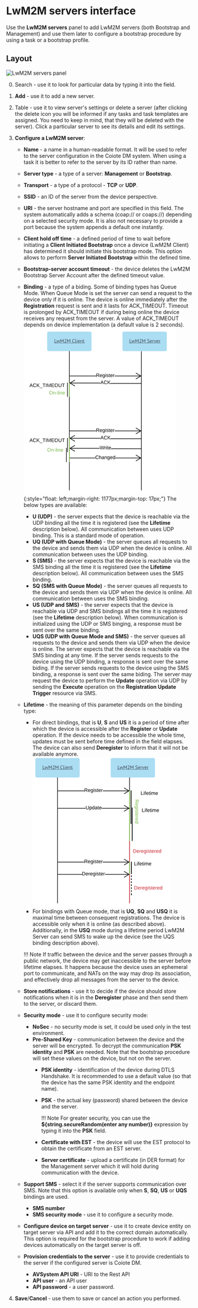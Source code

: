 # LwM2M servers interface

Use the **LwM2M servers** panel to add LwM2M servers (both Bootstrap and Management) and use them later to configure a bootstrap procedure by using a task or a bootstrap profile.

## Layout

![LwM2M servers panel](images/LwM2M_servers_interface.png "LwM2M servers panel")

0. Search - use it to look for particular data by typing it into the field.
0. **Add** - use it to add a new server.
0. Table - use it to view server's settings or delete a server (after clicking the delete icon you will be informed if any tasks and task templates are assigned. You need to keep in mind, that they will be deleted with the server). Click a particular server to see its details and edit its settings.

0. **Configure a LwM2M server**:

     - **Name** - a name in a human-readable format. It will be used to refer to the server configuration in the Coiote DM system. When using a task it is better to refer to the server by its ID rather than name.

     -  **Server type** - a type of a server: **Management** or **Bootstrap**.
     - **Transport** - a type of a protocol - **TCP** or **UDP**.
     - **SSID** - an ID of the server from the device perspective.
     - **URI** - the server hostname and port are specified in this field. The system automatically adds a schema (coap:// or coaps://) depending on a selected security mode. It is also not necessary to provide a port because the system appends a default one instantly.
     - **Client hold off time** - a defined period of time to wait before initiating a **Client Initiated Bootstrap** once a device (LwM2M Client) has determined it should initiate this bootstrap mode. This option allows to perform **Server Initiated Bootstrap** within the defined time.
     - **Bootstrap-server account timeout** - the device deletes the LwM2M Bootstrap Server Account after the defined timeout value.
     - **Binding** - a type of a biding. Some of binding types has Queue Mode. When Queue Mode is set the server can send a request to the device only if it is online. The device is online immediately after the **Registration** request is sent and it lasts for ACK_TIMEOUT. Timeout is prolonged by ACK_TIMEOUT if during being online the device receives any request from the server. A value of ACK_TIMEOUT depends on device implementation (a default value is 2 seconds).
     ![The queue mode](images/Queue_mode.png "The queue mode"){:style="float: left;margin-right: 1177px;margin-top: 17px;"}
          The below types are available:
          - **U (UDP)** - the server expects that the device is reachable via the UDP binding all the time it is registered (see the **Lifetime** description below). All communication between uses UDP binding. This is a standard mode of operation.
          - **UQ (UDP with Queue Mode)** - the server queues all requests to the device and sends them via UDP when the device is online. All communication between uses  the UDP binding.
          - **S (SMS)** - the server expects that the device is reachable via the SMS binding all the time it is registered (see the **Lifetime** description below). All communication between uses the SMS binding.
          - **SQ (SMS with Queue Mode)** - the server queues all requests to the device and sends them via UDP when the device is online. All communication between uses the SMS binding.
          - **US (UDP and SMS)** - the server expects that the device is reachable via UDP and SMS bindings all the time it is registered (see the **Lifetime** description below). When communication is initialized using the UDP or SMS binging, a response must be sent over the same binding.
          - **UQS (UDP with Queue Mode and SMS)** - the server queues all requests to the device and sends them via UDP when the device is online. The server expects that the device is reachable via the SMS binding at any time. If the server sends requests to the device using the UDP binding, a response is sent over the same biding. If the server sends requests to the device using the SMS binding, a response is sent over the same biding. The server may request the device to perform the **Update** operation via UDP by sending the **Execute** operation on the **Registration Update Trigger** resource via SMS.
      - **Lifetime** - the meaning of this parameter depends on the binding type:
          - For direct bindings, that is **U**, **S** and **US** it is a period of time after which the device is accessible after the **Register** or **Update** operation. If the device needs to be accessible the whole time, updates must be sent before time defined in the field elapses. The device can also send **Deregister** to inform that it will not be available anymore.
         ![Lifetime](images/Lifetime_schema.png "Lifetime")
          - For bindings with Queue mode, that is **UQ**, **SQ** and **USQ** it is maximal time between consequent registrations. The device is accessible only when it is online (as described above). Additionally, in the **USQ** mode during a lifetime period LwM2M Server can send SMS to wake up the device (see the UQS binding description above).

        !!! Note
            If traffic between the device and the server passes through a public network, the device may get inaccessible to the server before lifetime elapses. It happens because the device uses an ephemeral port to communicate, and NATs on the way may drop its association, and effectively drop all messages from the server to the device.

     - **Store notifications** - use it to decide if the device should store notifications when it is in the **Deregister** phase and then send them to the server, or discard them.
     - **Security mode** - use it to configure security mode:
         - **NoSec** - no security mode is set, it could be used only in the test environment.
         - **Pre-Shared Key** - communication between the device and the server will be encrypted. To decrypt the communication **PSK identity** and **PSK** are needed. Note that the bootstrap procedure will set these values on the device, but not on the server.
              - **PSK identity** - identification of the device during DTLS Handshake. It is recommended to use a default value (so that the device has the same PSK identity and the endpoint name).
              - **PSK** - the actual key (password) shared between the device and the server.

                !!! Note
                    For greater security, you can use the ****${string.secureRandom(enter any number)}**** expression by typing it into the **PSK** field.

              - **Certificate with EST** - the device will use the EST protocol to obtain the certificate from an EST server.
              - **Server certificate** - upload a certificate (in DER format) for the Management server which it will hold during communication with the device.
     - **Support SMS** - select it if the server supports communication over SMS. Note that this option is available only when **S**, **SQ**, **US** or **UQS** bindings are used.
         - **SMS number**
         - **SMS security mode** - use it to configure a security mode.
     - **Configure device on target server** - use it to create device entity on target server via API and add it to the correct domain automatically. This option is required for the bootstrap procedure to work if adding devices automatically on the target server is off.
     - **Provision credentials to the server** - use it to provide credentials to the server if the configured server is Coiote DM.
         - **AVSystem API URI** - URI to the Rest API
         - **API user** - an API user
         - **API password** - a user password.

5. **Save**/**Cancel** - use them to save or cancel an action you performed.
